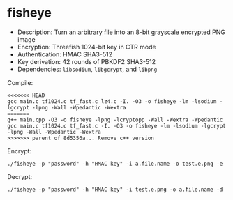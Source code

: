 # fisheye

* Description: Turn an arbitrary file into an 8-bit grayscale encrypted PNG image
* Encryption: Threefish 1024-bit key in CTR mode
* Authentication: HMAC SHA3-512
* Key derivation: 42 rounds of PBKDF2 SHA3-512
* Dependencies: `libsodium`, `libgcrypt`, and `libpng`

Compile:
```
<<<<<<< HEAD
gcc main.c tf1024.c tf_fast.c lz4.c -I. -O3 -o fisheye -lm -lsodium -lgcrypt -lpng -Wall -Wpedantic -Wextra
=======
g++ main.cpp -O3 -o fisheye -lpng -lcryptopp -Wall -Wextra -Wpedantic
gcc main.c tf1024.c tf_fast.c -I. -O3 -o fisheye -lm -lsodium -lgcrypt -lpng -Wall -Wpedantic -Wextra
>>>>>>> parent of 8d5356a... Remove c++ version
```
Encrypt:
```
./fisheye -p "password" -h "HMAC key" -i a.file.name -o test.e.png -e
```
Decrypt:
```
./fisheye -p "password" -h "HMAC key" -i test.e.png -o a.file.name -d
```

